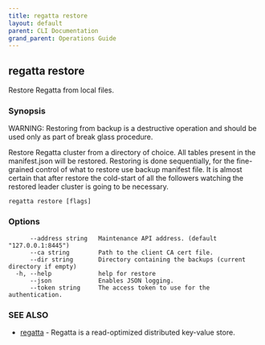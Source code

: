 ```yaml
---
title: regatta restore
layout: default
parent: CLI Documentation
grand_parent: Operations Guide
---
```

## regatta restore

Restore Regatta from local files.

### Synopsis

WARNING: Restoring from backup is a destructive operation and should be used only as part of break glass procedure.

Restore Regatta cluster from a directory of choice. All tables present in the manifest.json will be restored.
Restoring is done sequentially, for the fine-grained control of what to restore use backup manifest file.
It is almost certain that after restore the cold-start of all the followers watching the restored leader cluster is going to be necessary.

```
regatta restore [flags]
```

### Options

```
      --address string   Maintenance API address. (default "127.0.0.1:8445")
      --ca string        Path to the client CA cert file.
      --dir string       Directory containing the backups (current directory if empty)
  -h, --help             help for restore
      --json             Enables JSON logging.
      --token string     The access token to use for the authentication.
```

### SEE ALSO

* [regatta](regatta)	 - Regatta is a read-optimized distributed key-value store.

